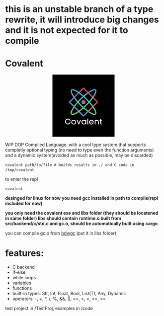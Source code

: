 # this is an unstable branch of a type rewrite, it will introduce big changes and it is not expected for it to compile


# Covalent
<p align="center">
<img src="img/1.png" alt="logo" width="200"/>
</p>

WIP DOP Compiled Language, with a cool type system that supports completly optional typing (no need to type even the function arguments) and a dynamic system(avoided as much as possible, may be discarded)

```
covalent path/to/file # builds results in ./ and C code in /tmp/covalent
```

to enter the repl
```
covalent
```
**desinged for linux for now**
**you need gcc installed in path to compile(repl included for now)**

**you only need the covalent exe and libs folder (they should be locatened in same folder) libs should contain runtime.o built from src/backend/c/std.c and gc.o, should be automatically built using cargo**

you can compile gc.o from [bdwgc](https://github.com/ivmai/bdwgc) (put it in libs folder) 

# features:
- C backend
- if-else
- while loops
- variables
- functions
- built-in types: Str, Int, Float, Bool, List(T), Any, Dynamic
- operators: -, +, *, /, %, &&, ||, ==, >, <, <=, >=

test project in /TestProj, examples in /code
